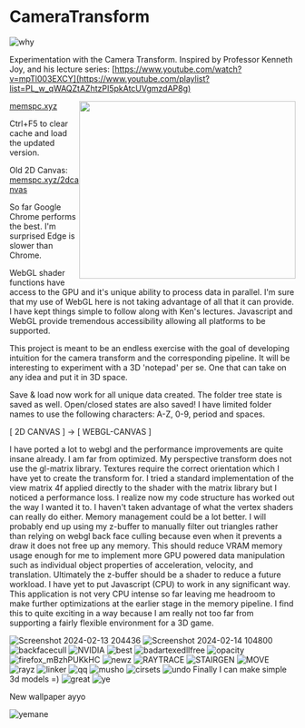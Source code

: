 # CameraTransform
![why](https://github.com/samcoble/CameraTransform/assets/32228102/385a701e-9970-466d-9598-142057df9fd9)

Experimentation with the Camera Transform.
Inspired by Professor Kenneth Joy, and his lecture series: [https://www.youtube.com/watch?v=mpTl003EXCY](https://www.youtube.com/playlist?list=PL_w_qWAQZtAZhtzPI5pkAtcUVgmzdAP8g)

<img src="https://github.com/samcoble/CameraTransform/assets/32228102/35ffb154-4b81-4399-8141-a4e5f34d405c" style="float:right" width="381" height="313">

[memspc.xyz](https://memspc.xyz/)

Ctrl+F5 to clear cache and load the updated version.

Old 2D Canvas: [memspc.xyz/2dcanvas](https://memspc.xyz/2dcanvas)

So far Google Chrome performs the best. I'm surprised Edge is slower than Chrome.

WebGL shader functions have access to the GPU and it's unique ability to process data in parallel. I'm sure that my use of WebGL here is not taking advantage of all that it can provide. I have kept things simple to follow along with Ken's lectures. Javascript and WebGL provide tremendous accessibility allowing all platforms to be supported.

This project is meant to be an endless exercise with the goal of developing intuition for the camera transform and the corresponding pipeline.
It will be interesting to experiment with a 3D 'notepad' per se. One that can take on any idea and put it in 3D space.

Save & load now work for all unique data created. The folder tree state is saved as well. Open/closed states are also saved!
I have limited folder names to use the following characters: A-Z, 0-9, period and spaces.

[ 2D CANVAS ] -> [ WEBGL-CANVAS ]

I have ported a lot to webgl and the performance improvements are quite insane already. I am far from optimized. My perspective transform does not use the gl-matrix library. Textures require the correct orientation which I have yet to create the transform for. I tried a standard implementation of the view matrix 4f applied directly to the shader with the matrix library but I noticed a performance loss. I realize now my code structure has worked out the way I wanted it to. I haven't taken advantage of what the vertex shaders can really do either. Memory management could be a lot better. I will probably end up using my z-buffer to manually filter out triangles rather than relying on webgl back face culling because even when it prevents a draw it does not free up any memory. This should reduce VRAM memory usage enough for me to implement more GPU powered data manipulation such as individual object properties of acceleration, velocity, and translation. Ultimately the z-buffer should be a shader to reduce a future workload. I have yet to put Javascript (CPU) to work in any significant way. This application is not very CPU intense so far leaving me headroom to make further optimizations at the earlier stage in the memory pipeline. I find this to quite exciting in a way because I am really not too far from supporting a fairly flexible environment for a 3D game.

![Screenshot 2024-02-13 204436](https://github.com/samcoble/CameraTransform/assets/32228102/75e57ec2-d004-4c47-b40f-996907ebe937)
![Screenshot 2024-02-14 104800](https://github.com/samcoble/CameraTransform/assets/32228102/ffe0bcf8-8ea0-4ca3-ab79-39fedb6bfd04)
![backfacecull](https://github.com/samcoble/CameraTransform/assets/32228102/5baf3c58-ead5-4f1d-9334-898dfaf6d3eb)
![NVIDIA](https://github.com/samcoble/CameraTransform/assets/32228102/5796f7f6-e08a-4e15-a02f-085735bfa242)
![best](https://github.com/samcoble/CameraTransform/assets/32228102/c78772e6-341f-496f-9ed3-83243d5655b8)
![badartexedllfree](https://github.com/samcoble/CameraTransform/assets/32228102/0edfd5dc-f69f-454c-80f5-ff29e8853b75)
![opacity](https://github.com/samcoble/CameraTransform/assets/32228102/af285eac-080d-46c6-adc8-6358b8e845a2)
![firefox_mBzhPUKkHC](https://github.com/samcoble/CameraTransform/assets/32228102/147a573c-0c6a-49e2-9633-28e1f5fdc402)
![newz](https://github.com/samcoble/CameraTransform/assets/32228102/19106736-ec6f-49ff-a570-44e8f76adb4d)
![RAYTRACE](https://github.com/samcoble/CameraTransform/assets/32228102/3e2c9a87-9128-42e7-bc4f-6aee4cc0fc76)
![STAIRGEN](https://github.com/samcoble/CameraTransform/assets/32228102/499964bd-483b-417d-8ea1-74b46ccec4f1)
![MOVE](https://github.com/samcoble/CameraTransform/assets/32228102/ef8d9f11-f2c2-46f8-a2e6-283a431f728d)
![rayz](https://github.com/samcoble/CameraTransform/assets/32228102/642ba171-ebf4-47db-8851-fd533c091c36)
![linker](https://github.com/samcoble/CameraTransform/assets/32228102/8a8411a2-cd39-480a-980e-874c6529ecf3)
![qq](https://github.com/samcoble/CameraTransform/assets/32228102/9da981a7-05ad-4940-b3d9-ebf9aa8188a2)
![musho](https://github.com/samcoble/CameraTransform/assets/32228102/2835a077-84fd-4285-b048-fdc2f344729c)
![cirsets](https://github.com/samcoble/CameraTransform/assets/32228102/d3bb6839-7c86-48b3-aea0-10174655bfce)
![undo](https://github.com/samcoble/CameraTransform/assets/32228102/8d8362cc-caba-48fb-939d-2366f96e08e5)
Finally I can make simple 3d models =)
![great](https://github.com/samcoble/CameraTransform/assets/32228102/6fae7623-2369-4245-98fd-bbb6a218ba52)
![ye](https://github.com/samcoble/CameraTransform/assets/32228102/f0179d0f-3c6d-4fe8-be1c-3a7a191da6cc)


New wallpaper ayyo

![yemane](https://github.com/samcoble/CameraTransform/assets/32228102/9776e7f2-9d8e-444a-8106-3f9477ebd680)


